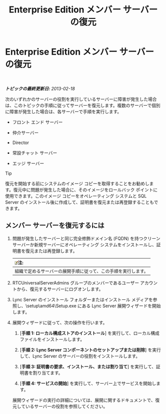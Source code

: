 ﻿---
title: Enterprise Edition メンバー サーバーの復元
TOCTitle: Enterprise Edition メンバー サーバーの復元
ms:assetid: d960b19c-2104-4719-b736-0d940f254d42
ms:mtpsurl: https://technet.microsoft.com/ja-jp/library/Hh202191(v=OCS.15)
ms:contentKeyID: 52056726
ms.date: 05/19/2016
mtps_version: v=OCS.15
ms.translationtype: HT
---

# Enterprise Edition メンバー サーバーの復元

 

_**トピックの最終更新日:** 2013-02-18_

次のいずれかのサーバーの役割を実行しているサーバーに障害が発生した場合は、このトピックの手順に従ってサーバーを復元します。複数のサーバーで個別に障害が発生した場合は、各サーバーで手順を実行します。

  - フロント エンド サーバー

  - 仲介サーバー

  - Director

  - 常設チャット サーバー

  - エッジ サーバー


> [!TIP]
> 復元を開始する前にシステムのイメージ コピーを取得することをお勧めします。復元中に問題が発生した場合に、そのイメージをロールバック ポイントに使用できます。このイメージ コピーをオペレーティング システムと SQL Server のインストール後に作成して、証明書を復元または再登録することもできます。



## メンバー サーバーを復元するには

1.  問題が発生したサーバーと同じ完全修飾ドメイン名 (FQDN) を持つクリーン サーバーか新規サーバーにオペレーティング システムをインストールし、証明書を復元または再登録します。
    
    <table>
    <thead>
    <tr class="header">
    <th><img src="images/Gg412781.note(OCS.15).gif" title="note" alt="note" />注:</th>
    </tr>
    </thead>
    <tbody>
    <tr class="odd">
    <td>組織で定めるサーバーの展開手順に従って、この手順を実行します。</td>
    </tr>
    </tbody>
    </table>


2.  RTCUniversalServerAdmins グループのメンバーであるユーザー アカウントから、復元するサーバーにログオンします。

3.  Lync Server のインストール フォルダーまたはインストール メディアを参照し、\\setup\\amd64\\Setup.exe にある Lync Server 展開ウィザードを開始します。

4.  展開ウィザードに従って、次の操作を行います。
    
    1.  \[**手順 1: ローカル構成ストアのインストール**\] を実行して、ローカル構成ファイルをインストールします。
    
    2.  \[**手順 2: Lync Server コンポーネントのセットアップまたは削除**\] を実行して、Lync Server のサーバーの役割をインストールします。
    
    3.  \[**手順 3: 証明書の要求、インストール、または割り当て**\] を実行して、証明書を割り当てます。
    
    4.  \[**手順 4: サービスの開始**\] を実行して、サーバー上でサービスを開始します。
    
    展開ウィザードの実行の詳細については、展開に関するドキュメントで、復元しているサーバーの役割を参照してください。

